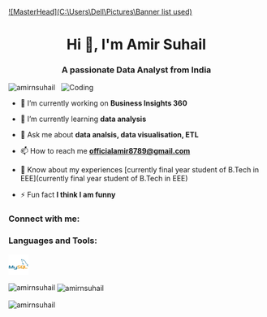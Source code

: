 [![MasterHead](C:\Users\Dell\Pictures\Banner list used)](https://amirnsuhail.io)
<h1 align="center">Hi 👋, I'm Amir Suhail</h1>
<h3 align="center">A passionate Data Analyst from India</h3>
<img align="right" alt="Coding" width="400" src="https://uploads-ssl.webflow.com/5c19020c997c25514d17d86f/614b7e249dbe1c69fad3a0f5_Analytics.gif">

<p align="left"> <img src="https://komarev.com/ghpvc/?username=amirnsuhail&label=Profile%20views&color=0e75b6&style=flat" alt="amirnsuhail" /> </p>

- 🔭 I’m currently working on **Business Insights 360**

- 🌱 I’m currently learning **data analysis**

- 💬 Ask me about **data analsis, data visualisation, ETL**

- 📫 How to reach me **officialamir8789@gmail.com**

- 📄 Know about my experiences [currently final year student of B.Tech in EEE](currently final year student of B.Tech in EEE)

- ⚡ Fun fact **I think I am funny**

<h3 align="left">Connect with me:</h3>
<p align="left">
</p>

<h3 align="left">Languages and Tools:</h3>
<p align="left"> <a href="https://www.mysql.com/" target="_blank" rel="noreferrer"> <img src="https://raw.githubusercontent.com/devicons/devicon/master/icons/mysql/mysql-original-wordmark.svg" alt="mysql" width="40" height="40"/> </a> </p>

<p><img align="left" src="https://github-readme-stats.vercel.app/api/top-langs?username=amirnsuhail&show_icons=true&locale=en&layout=compact" alt="amirnsuhail" /></p>

<p>&nbsp;<img align="center" src="https://github-readme-stats.vercel.app/api?username=amirnsuhail&show_icons=true&locale=en" alt="amirnsuhail" /></p>

<p><img align="center" src="https://github-readme-streak-stats.herokuapp.com/?user=amirnsuhail&" alt="amirnsuhail" /></p>

